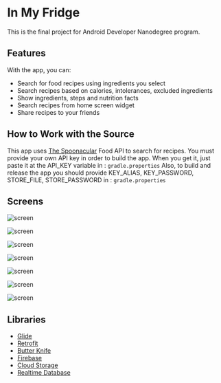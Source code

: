 # In My Fridge

This is the final project for Android Developer Nanodegree program.

## Features

With the app, you can:
* Search for food recipes using ingredients you select
* Search recipes based on calories, intolerances, excluded ingredients
* Show ingredients, steps and nutrition facts
* Search recipes from home screen widget
* Share recipes to your friends

## How to Work with the Source

This app uses [The Spoonacular](https://rapidapi.com/spoonacular/api/Recipe%20-%20Food%20-%20Nutrition) Food API to search for recipes.
You must provide your own API key in order to build the app. When you get it, just paste it at the API_KEY variable in :
    ```
    gradle.properties
    ```
Also, to build and release the app you should provide KEY_ALIAS, KEY_PASSWORD, STORE_FILE, STORE_PASSWORD in :
    ```
    gradle.properties
    ```

## Screens

![screen](../master/screens/screen1.png)

![screen](../master/screens/screen2.png)

![screen](../master/screens/screen3.png)

![screen](../master/screens/screen4.png)

![screen](../master/screens/screen5.png)

![screen](../master/screens/screen6.png)

![screen](../master/screens/screen7.png)

## Libraries

* [Glide](https://bumptech.github.io/glide/)
* [Retrofit](https://github.com/square/retrofit)
* [Butter Knife](http://jakewharton.github.io/butterknife/)
* [Firebase](https://firebase.google.com/)
* [Cloud Storage](https://firebase.google.com/products/storage/)
* [Realtime Database](https://firebase.google.com/products/realtime-database/)

